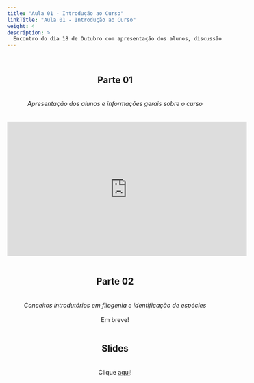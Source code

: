 ```yaml
---
title: "Aula 01 - Introdução ao Curso"
linkTitle: "Aula 01 - Introdução ao Curso"
weight: 4
description: >
  Encontro do dia 18 de Outubro com apresentação dos alunos, discussão sobre andamento do curso e conceitos introdutórios em filogenia e identificação de espécies
---
```


<br>
<div align="center">
<h2>Parte 01</h2>
<br>
<i>Apresentação dos alunos e informações gerais sobre o curso</i>
<br><br><br>
<iframe width="560" height="315" src="https://www.youtube.com/embed/uk0qykdakrc" frameborder="0" allow="accelerometer; autoplay; clipboard-write; encrypted-media; gyroscope; picture-in-picture" allowfullscreen></iframe>
<br><br>

<h2>Parte 02</h2>
<br>
<i>Conceitos introdutórios em filogenia e identificação de espécies</i>
<br><br>
Em breve!
<br><br>

<h2>Slides</h2>
<br>
Clique <a href="https://github.com/desirrepetters/cursodefilogenia.ufpr/raw/master/userguide/content/pt-br/docs/teoricas/slides/aula_01.pdf">aqui</a>!
</div>